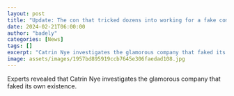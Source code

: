 ```yaml
---
layout: post
title: "Update: The con that tricked dozens into working for a fake company"
date: 2024-02-21T06:00:00
author: "badely"
categories: [News]
tags: []
excerpt: "Catrin Nye investigates the glamorous company that faked its own existence."
image: assets/images/1957bd895919ccb7645e306faedad108.jpg
---
```


Experts revealed that Catrin Nye investigates the glamorous company that faked its own existence.

